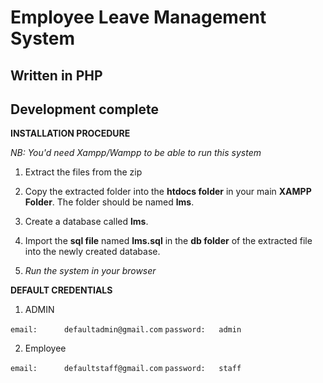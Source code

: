 # Employee Leave Management System

## Written in PHP 
## Development complete


**INSTALLATION PROCEDURE**

*NB: You'd need Xampp/Wampp to be able to run this system*

1. Extract the files from the zip

2. Copy the extracted folder into the **htdocs folder** in your main **XAMPP Folder**. The folder should be named **lms**.

3. Create a database called **lms**.

4. Import the **sql file** named **lms.sql** in the **db folder** of the extracted file into the newly created database.

5. *Run the system in your browser*


**DEFAULT CREDENTIALS**
1. ADMIN

`email:      defaultadmin@gmail.com`
`password:   admin`


2. Employee

`email:      defaultstaff@gmail.com`
`password:   staff`

